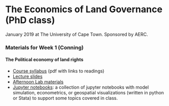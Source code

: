 # The Economics of Land Governance (PhD class)
January 2019 at The University of Cape Town. Sponsored by AERC. 

### Materials for Week 1 (Conning)
#### The Political economy of land rights

- [Course syllabus](https://drive.google.com/open?id=1gd2TJE47w93k3npwgA_MeQkR5Ner90FO) (pdf with links to readings)
- [Lecture slides](https://drive.google.com/drive/folders/1VdFQXnQTumZZRuddbCYT-UlToXmJRLdl?usp=sharing)
- [Afternoon Lab materials](labs/) 
- [Jupyter notebooks](notebooks/): a collection of jupyter notebooks with model simulation, econometrics, or geospatial visualizations (written in python or Stata) to support some topics covered in class. 

